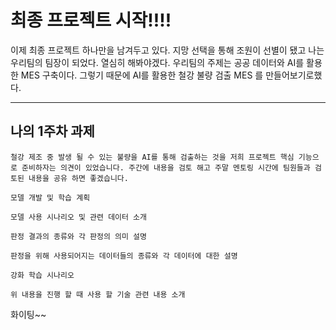 # 최종 프로젝트 시작!!!!
이제 최종 프로젝트 하나만을 남겨두고 있다. 지망 선택을 통해 조원이 선별이 됐고 나는 우리팀의 팀장이 되었다. 열심히 해봐야겠다.
우리팀의 주제는 공공 데이터와 AI를 활용한 MES 구축이다.
그렇기 때문에 AI를 활용한 철강 불량 검출 MES 를 만들어보기로했다.
***
## 나의 1주차 과제
```
철강 제조 중 발생 될 수 있는 불량을 AI를 통해 검출하는 것을 저희 프로젝트 핵심 기능으로 준비하자는 의견이 있었습니다. 주간에 내용을 검토 해고 주말 멘토링 시간에 팀원들과 검토된 내용을 공유 하면 좋겠습니다.

모델 개발 및 학습 계획

모델 사용 시나리오 및 관련 데이터 소개

판정 결과의 종류와 각 판정의 의미 설명

판정을 위해 사용되어지는 데이터들의 종류와 각 데이터에 대한 설명

강화 학습 시나리오

위 내용을 진행 할 때 사용 할 기술 관련 내용 소개

```
화이팅~~
